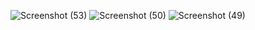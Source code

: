 ![Screenshot (53)](https://github.com/stoic-vishnu/20EE053/assets/91084792/b2ab9e27-bb61-4585-ba8c-0498284a9e0a)
![Screenshot (50)](https://github.com/stoic-vishnu/20EE053/assets/91084792/567343e4-62a6-42fa-a2bf-1c452e255559)
![Screenshot (49)](https://github.com/stoic-vishnu/20EE053/assets/91084792/aa413040-514f-4233-b626-926e00c0f55a)


